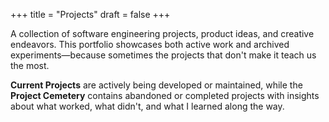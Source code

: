 +++
title = "Projects"
draft = false
+++

A collection of software engineering projects, product ideas, and creative endeavors. This portfolio showcases both active work and archived experiments—because sometimes the projects that don't make it teach us the most.

**Current Projects** are actively being developed or maintained, while the **Project Cemetery** contains abandoned or completed projects with insights about what worked, what didn't, and what I learned along the way.
